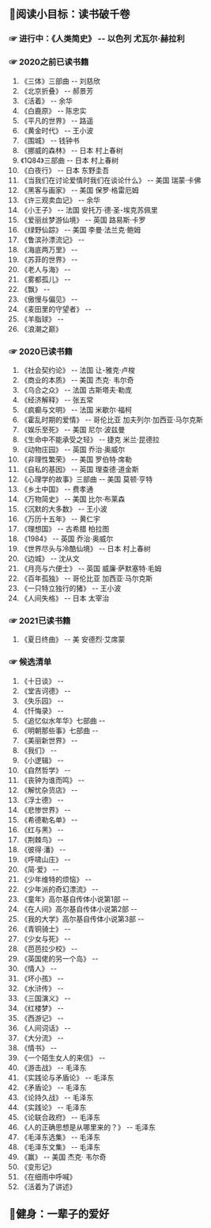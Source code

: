 
## 🍖阅读小目标：读书破千卷

### ☞ 进行中：《人类简史》 -- 以色列 尤瓦尔·赫拉利

### ☞ 2020之前已读书籍

1. 《三体》三部曲 -- 刘慈欣
2. 《北京折叠》 -- 郝景芳
3. 《活着》 -- 余华
4. 《白鹿原》 -- 陈忠实
5. 《平凡的世界》 -- 路遥
6. 《黄金时代》 -- 王小波
7. 《围城》 -- 钱钟书
8. 《挪威的森林》 -- 日本 村上春树
9. 《1Q84》三部曲 -- 日本 村上春树
10. 《白夜行》 -- 日本 东野圭吾
11. 《当我们在讨论爱情时我们在谈论什么》 -- 美国 瑞蒙·卡佛
12. 《黑客与画家》 -- 美国 保罗·格雷厄姆
13. 《许三观卖血记》 -- 余华
14. 《小王子》 -- 法国 安托万·德·圣-埃克苏佩里
15. 《爱丽丝梦游仙境》 -- 英国 路易斯·卡罗
16. 《绿野仙踪》 -- 美国 李曼·法兰克·鲍姆
17. 《鲁滨孙漂流记》 -- 
18. 《海底两万里》 -- 
19. 《苏菲的世界》 -- 
20. 《老人与海》 -- 
21. 《雾都孤儿》 -- 
22. 《飘》 -- 
23. 《傲慢与偏见》 -- 
24. 《麦田里的守望者》 -- 
25. 《羊脂球》 -- 
26. 《浪潮之巅》


### ☞ 2020已读书籍

1. 《社会契约论》 -- 法国 让-雅克·卢梭
2. 《商业的本质》 -- 美国 杰克· 韦尔奇
3. 《乌合之众》 -- 法国 古斯塔夫·勒庞
4. 《经济解释》 -- 张五常
5. 《疯癫与文明》 -- 法国 米歇尔·福柯
6. 《霍乱时期的爱情》 -- 哥伦比亚 加夫列尔·加西亚·马尔克斯
7. 《娱乐至死》 -- 美国 尼尔·波兹曼
8. 《生命中不能承受之轻》 -- 捷克 米兰·昆德拉
9. 《动物庄园》 -- 英国 乔治·奥威尔
10. 《非理性繁荣》 -- 美国 罗伯特·席勒
11. 《自私的基因》 -- 英国 理查德·道金斯
12. 《心理学的故事》三部曲 -- 美国 莫顿·亨特
13. 《乡土中国》 -- 费孝通
14. 《万物简史》 -- 美国 比尔·布莱森
15. 《沉默的大多数》 -- 王小波
16. 《万历十五年》 -- 黄仁宇
17. 《理想国》 -- 古希腊 柏拉图
18. 《1984》 -- 英国 乔治·奥威尔
19. 《世界尽头与冷酷仙境》 -- 日本 村上春树
20. 《边城》 -- 沈从文
21. 《月亮与六便士》 -- 英国 威廉·萨默塞特·毛姆
22. 《百年孤独》 -- 哥伦比亚 加西亚·马尔克斯
23. 《一只特立独行的猪》 -- 王小波
24. 《人间失格》 -- 日本 太宰治


### ☞ 2021已读书籍

1. 《夏日终曲》 -- 美 安德烈·艾席蒙


### ☞ 候选清单

1. 《十日谈》 -- 
2. 《堂吉诃德》 -- 
3. 《失乐园》 -- 
4. 《忏悔录》 -- 
5. 《追忆似水年华》七部曲 -- 
6. 《明朝那些事》七部曲 -- 
7.  《美丽新世界》 -- 
8.  《我们》 -- 
9.  《小逻辑》 -- 
10. 《自然哲学》 -- 
11. 《丧钟为谁而鸣》 -- 
12. 《解忧杂货店》 -- 
13. 《浮士德》 -- 
14. 《悲惨世界》 -- 
15. 《希德勒名单》 -- 
16. 《红与黑》 -- 
17. 《荆棘鸟》 -- 
18. 《彼得·潘》 -- 
19. 《呼啸山庄》 -- 
20. 《简·爱》 -- 
21. 《少年维特的烦恼》 -- 
22. 《少年派的奇幻漂流》 -- 
23. 《童年》高尔基自传体小说第1部 -- 
24. 《在人间》高尔基自传体小说第2部 -- 
25. 《我的大学》高尔基自传体小说第3部 -- 
26. 《青铜骑士》 -- 
27. 《少女与死》 -- 
28. 《芭芭拉少校》 -- 
29. 《英国佬的另一个岛》 -- 
30. 《情人》 -- 
31. 《坏小孩》 -- 
32. 《水浒传》 -- 
33. 《三国演义》 -- 
34. 《红楼梦》 -- 
35. 《西游记》 -- 
36. 《人间词话》 -- 
37. 《大分流》 -- 
38. 《情书》 -- 
39. 《一个陌生女人的来信》 -- 
40. 《游击战》 -- 毛泽东
41. 《实践论与矛盾论》 -- 毛泽东
42. 《矛盾论》 -- 毛泽东
43. 《论持久战》 -- 毛泽东
44. 《实践论》 -- 毛泽东
45. 《论联合政府》 -- 毛泽东
46. 《人的正确思想是从哪里来的？》 -- 毛泽东
47. 《毛泽东选集》 -- 毛泽东
48. 《毛泽东文集》 -- 毛泽东
49. 《赢》 -- 美国 杰克· 韦尔奇
50. 《变形记》
51. 《在细雨中呼喊》
52. 《活着为了讲述》


## 🍖健身：一辈子的爱好